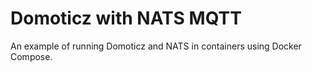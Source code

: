 # Domoticz with NATS MQTT

An example of running Domoticz and NATS in containers using Docker Compose.


